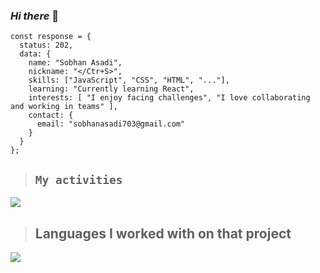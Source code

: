 ### ***Hi there*** 👋

```
const response = {
  status: 202,
  data: {
    name: "Sobhan Asadi",
    nickname: "</Ctr+S>",
    skills: ["JavaScript", "CSS", "HTML", "..."],
    learning: "Currently learning React",
    interests: [ "I enjoy facing challenges", "I love collaborating and working in teams" ],
    contact: {
      email: "sobhanasadi703@gmail.com" 
    }
  }
};

```

> ## `My activities`
<img src="https://github-readme-stats.vercel.app/api?username=Sobhan-asadi&show_icons=true&theme=ambient_gradient"/>

> ## Languages ​​I worked with on that project
<img src="https://github-readme-stats.vercel.app/api/top-langs/?username=Sobhan-asadi&hide_progress=true"/>
